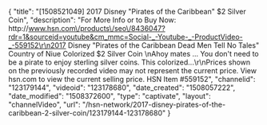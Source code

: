 {
    "title": "[1508521049] 2017 Disney \"Pirates of the Caribbean\" $2 Silver Coin",
    "description": "For More Info or to Buy Now: http:\/\/www.hsn.com\/products\/seo\/8436047?rdr=1&sourceid=youtube&cm_mmc=Social-_-Youtube-_-ProductVideo-_-559152\r\n2017 Disney \"Pirates of the Caribbean Dead Men Tell No Tales\" Country of Niue Colorized $2 Silver Coin \nAhoy mates ... You don't need to be a pirate to enjoy sterling silver coins. This colorized...\r\nPrices shown on the previously recorded video may not represent the current price.  View hsn.com to view the current selling price. HSN Item #559152",
    "channelid": "123179144",
    "videoid": "123178680",
    "date_created": "1508057222",
    "date_modified": "1508372600",
    "type": "captivate",
    "layout": "channelVideo",
    "url": "\/hsn-network\/2017-disney-pirates-of-the-caribbean-2-silver-coin\/123179144-123178680"
}